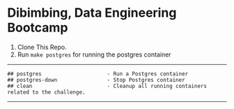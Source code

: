 # Dibimbing, Data Engineering Bootcamp

1. Clone This Repo.
2. Run `make postgres` for running the postgres container

---
```
## postgres                     - Run a Postgres container
## postgres-down                - Stop Postgres container
## clean                        - Cleanup all running containers related to the challenge.
```
---